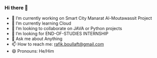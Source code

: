 ### Hi there 👋

- 🔭 I’m currently working on Smart City Manarat Al-Moutawassit Project
- 🌱 I’m currently learning Cloud
- 👯 I’m looking to collaborate on JAVA or Python projects
- 🤔 I’m looking for END-OF-STUDIES INTERNSHIP
- 💬 Ask me about Anything
- 📫 How to reach me: rafik.boullaft@gmail.com
- 😄 Pronouns: He/Him 
<!--
**rafikboullaft/rafikboullaft** is a ✨ _special_ ✨ repository because its `README.md` (this file) appears on your GitHub profile.



-->
